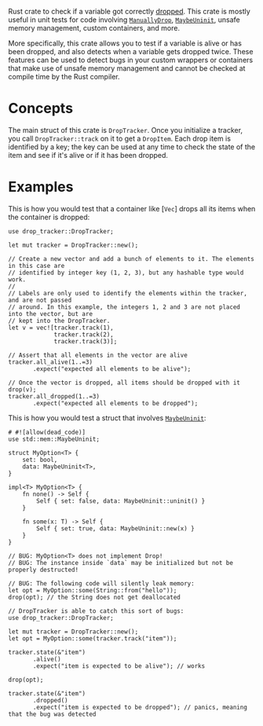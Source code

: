 Rust crate to check if a variable got correctly [dropped]. This crate is mostly useful in unit
tests for code involving [`ManuallyDrop`], [`MaybeUninit`], unsafe memory management,
custom containers, and more.

More specifically, this crate allows you to test if a variable is alive or has been dropped, and
also detects when a variable gets dropped twice. These features can be used to detect bugs in your
custom wrappers or containers that make use of unsafe memory management and cannot be checked at
compile time by the Rust compiler.

[dropped]: https://doc.rust-lang.org/reference/destructors.html
[`ManuallyDrop`]: std::mem::ManuallyDrop
[`MaybeUninit`]: std::mem::MaybeUninit

# Concepts

The main struct of this crate is `DropTracker`. Once you initialize a tracker, you call
`DropTracker::track` on it to get a `DropItem`. Each drop item is identified by a key;
the key can be used at any time to check the state of the item and see if it's alive or
if it has been dropped.

# Examples

This is how you would test that a container like [`Vec`] drops all its items when the container
is dropped:

```
use drop_tracker::DropTracker;

let mut tracker = DropTracker::new();

// Create a new vector and add a bunch of elements to it. The elements in this case are
// identified by integer key (1, 2, 3), but any hashable type would work.
//
// Labels are only used to identify the elements within the tracker, and are not passed
// around. In this example, the integers 1, 2 and 3 are not placed into the vector, but are
// kept into the DropTracker.
let v = vec![tracker.track(1),
             tracker.track(2),
             tracker.track(3)];

// Assert that all elements in the vector are alive
tracker.all_alive(1..=3)
       .expect("expected all elements to be alive");

// Once the vector is dropped, all items should be dropped with it
drop(v);
tracker.all_dropped(1..=3)
       .expect("expected all elements to be dropped");
```

This is how you would test a struct that involves [`MaybeUninit`]:

```
# #![allow(dead_code)]
use std::mem::MaybeUninit;

struct MyOption<T> {
    set: bool,
    data: MaybeUninit<T>,
}

impl<T> MyOption<T> {
    fn none() -> Self {
        Self { set: false, data: MaybeUninit::uninit() }
    }

    fn some(x: T) -> Self {
        Self { set: true, data: MaybeUninit::new(x) }
    }
}

// BUG: MyOption<T> does not implement Drop!
// BUG: The instance inside `data` may be initialized but not be properly destructed!

// BUG: The following code will silently leak memory:
let opt = MyOption::some(String::from("hello"));
drop(opt); // the String does not get deallocated

// DropTracker is able to catch this sort of bugs:
use drop_tracker::DropTracker;

let mut tracker = DropTracker::new();
let opt = MyOption::some(tracker.track("item"));

tracker.state(&"item")
       .alive()
       .expect("item is expected to be alive"); // works

drop(opt);

tracker.state(&"item")
       .dropped()
       .expect("item is expected to be dropped"); // panics, meaning that the bug was detected
```
